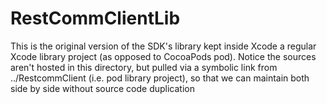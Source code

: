 # RestCommClientLib

This is the original version of the SDK's library kept inside Xcode a regular Xcode library project (as opposed to CocoaPods pod). Notice the sources aren't hosted in this directory, but pulled via a symbolic link from ../RestcommClient (i.e. pod library project), so that we can maintain both side by side without source code duplication

